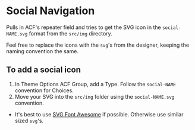 Social Navigation
=================

Pulls in ACF's repeater field and tries to get the SVG icon in the `social-NAME.svg` format from the `src/img` directory.

Feel free to replace the icons with the `svg`'s from the designer, keeping the naming convention the same.

## To add a social icon ##

1. In Theme Options ACF Group, add a Type. Follow the `social-NAME` convention for Choices.
2. Move your SVG into the `src/img` folder using the `social-NAME.svg` convention.
  * It's best to use [SVG Font Awesome](https://github.com/encharm/Font-Awesome-SVG-PNG) if possible. Otherwise use similar sized `svg`'s.